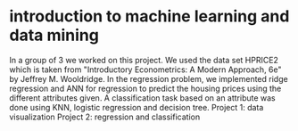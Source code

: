 # introduction to machine learning and data mining 
In a group of 3 we worked on this project. We used the data set HPRICE2 which is taken from "Introductory Econometrics: A Modern Approach, 6e" by Jeffrey M. Wooldridge. In the regression problem, we implemented ridge regression and ANN for regression to predict the housing prices using the different attributes given. A classification task based on an attribute was done using KNN, logistic regression and decision tree. 
Project 1: data visualization 
Project 2: regression and classification
